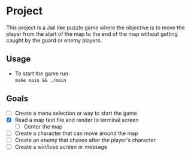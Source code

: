 # Project

This project is a Jail like puzzle game where the objective is to move the player
from the start of the map to the end of the map without getting caught by the guard
or enemy players.

## Usage

* To start the game run:  
```make main && ./main```

## Goals
- [ ] Create a menu selection or way to start the game
- [X] Read a map text file and render to terminal screen
  - [ ] Center the map
- [ ] Create a character that can move around the map
- [ ] Create an enemy that chases after the player's character
- [ ] Create a win/lose screen or message
